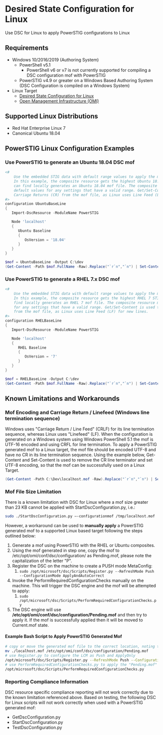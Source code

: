 # Desired State Configuration for Linux

Use DSC for Linux to apply PowerSTIG configurations to Linux

## Requirements

- Windows 10/2016/2019 (Authoring System)
  - PowerShell v5.1 
    - PowerShell v6 or v7 is not currently supported for compiling a DSC configuration mof with PowerSTIG
  - PowerSTIG v4.9 or greater on a Windows Based Authoring System (DSC Configuration is compiled on a Windows System)
- Linux Target
  - [Desired State Configuration for Linux](https://docs.microsoft.com/en-us/powershell/scripting/dsc/getting-started/lnxGettingStarted)
  - [Open Management Infrastructure (OMI)](https://github.com/Microsoft/omi)

## Supported Linux Distributions

- Red Hat Enterprise Linux 7
- Canonical Ubuntu 18.04

## PowerSTIG Linux Configuration Examples

### Use PowerSTIG to generate an Ubuntu 18.04 DSC mof

```PowerShell
<#
    Use the embedded STIG data with default range values to apply the most recent STIG settings.
    In this example, the composite resource gets the highest Ubuntu 18.04 STIG version file it
    can find locally generates an Ubuntu 18.04 mof file. The composite resource merges in the
    default values for any settings that have a valid range. Get/Set-Content is used to remove
    Carriage Returns (CR) from the mof file, as Linux uses Line Feed (LF) for new lines.
#>
configuration UbuntuBaseLine
{
   Import-DscResource -ModuleName PowerSTIG

   Node 'localhost'
   {
      Ubuntu Baseline
      {
         OsVersion = '18.04'
      }
   }
}

$mof = UbuntuBaseLine -Output C:\dev
(Get-Content -Path $mof.FullName -Raw).Replace("`r`n","`n") | Set-Content -Path $mofPath.FullName -Encoding UTF8 -Force 
```

### Use PowerSTIG to generate a RHEL 7.x DSC mof

```PowerShell
<#
    Use the embedded STIG data with default range values to apply the most recent STIG settings.
    In this example, the composite resource gets the highest RHEL 7 STIG version file it can
    find locally generates an RHEL 7 mof file. The composite resource merges in the default values
    for any settings that have a valid range. Get/Set-Content is used to remove Carriage Returns (CR)
    from the mof file, as Linux uses Line Feed (LF) for new lines.
#>
configuration RHELBaseLine
{
   Import-DscResource -ModuleName PowerSTIG

   Node 'localhost'
   {
      RHEL Baseline
      {
         OsVersion = '7'
      }
   }
}

$mof = RHELBaseLine -Output C:\dev
(Get-Content -Path $mof.FullName -Raw).Replace("`r`n","`n") | Set-Content -Path $mofPath.FullName -Encoding UTF8 -Force 
```

## Known Limitations and Workarounds

### Mof Encoding and Carriage Return / Linefeed (Windows line termination sequence)

Windows uses "Carriage Return / Line Feed" (CRLF) for its line termination sequence, whereas Linux uses "Linefeed" (LF). When the configuration is generated on a Windows system using Windows PowerShell 5.1 the mof is UTF-16 encoded and using CRFL for line termination. To apply a PowerSTIG generated mof to a Linux target, the mof file should be encoded UTF-8 and have no CR in its line termination sequence. Using the example below, Get-Content and Set-Content is used to remove the CR line terminator and set UTF-8 encoding, so that the mof can be successfully used on a Linux Target.

```PowerShell
(Get-Content -Path C:\Dev\localhost.mof -Raw).Replace("`r`n","`n") | Set-Content -Path C:\Dev\localhost.mof -Encoding UTF8 -Force
```

### Mof File Size Limitation

There is a known limitation with DSC for Linux where a mof size greater than 23 KB cannot be applied with StartDscConfiguration.py, i.e.:

```bash
sudo ./StartDscConfiguration.py –-configurationmof /tmp/localhost.mof
```

However, a workaround can be used to **manually apply** a PowerSTIG generated mof to a supported Linux based target following the steps outlined below:

1. Generate a mof using PowerSTIG with the RHEL or Ubuntu composites.
1. Using the mof generated in step one, copy the mof to /etc/opt/omi/conf/dsc/configuration/ as Pending.mof, please note the capitalization of the letter "P".
1. Register the DSC on the machine to create a PUSH mode MetaConfig:
    1. ```sudo /opt/microsoft/dsc/Scripts/Register.py --RefreshMode Push --ConfigurationMode ApplyAndAutoCorrect```
1. Invoke the PerformRequiredConfigurationChecks manually on the machine. This will trigger the DSC engine and the mof will be attempted to apply:
    1. ```sudo /opt/microsoft/dsc/Scripts/PerformRequiredConfigurationChecks.py```
1. The DSC engine will use **/etc/opt/omi/conf/dsc/configuration/Pending.mof** and then try to apply it. If the mof is successfully applied then it will be moved to Current.mof state.

#### Example Bash Script to Apply PowerSTIG Generated Mof

```bash
# copy or move the generated mof file to the correct location, noting the capital "P".
mv ./localhost.mof /etc/opt/omi/conf/dsc/configuration/Pending.mof
# use Register.py to configure the LCM as Push and ApplyOnly
/opt/microsoft/dsc/Scripts/Register.py --RefreshMode Push --ConfigurationMode ApplyOnly
# use PerformRequiredConfigurationChecks.py to apply the "Pending.mof" to the target machine
/opt/microsoft/dsc/Scripts/PerformRequiredConfigurationChecks.py
```

### Reporting Compliance Information

DSC resource specific compliance reporting will not work correctly due to the known limitation referenced above. Based on testing, the following DSC for Linux scripts will not work correctly when used with a PowerSTIG generated mof:

- GetDscConfiguration.py
- StartDscConfiguration.py
- TestDscConfiguration.py
